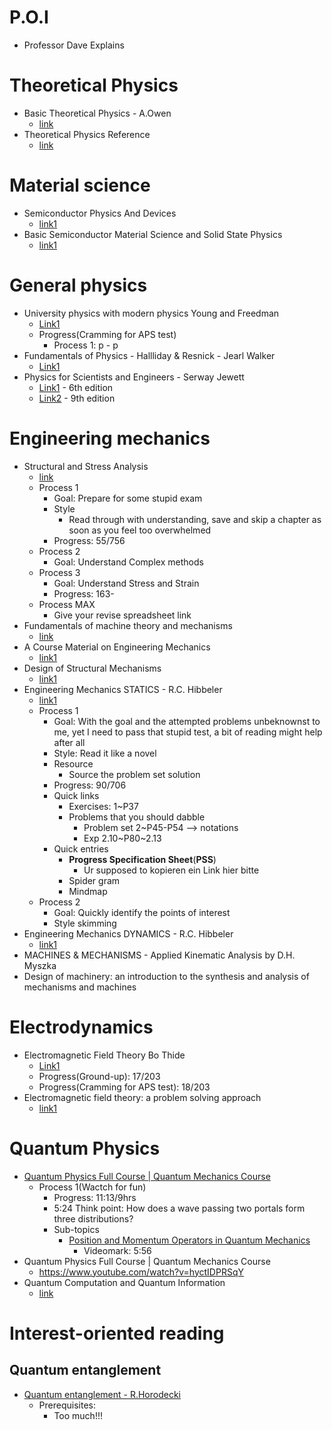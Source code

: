 # P.O.I
- Professor Dave Explains

# Theoretical Physics
- Basic Theoretical Physics - A.Owen
  - [link](http://www.astrosen.unam.mx/~posgrado/libros/krey_basic_theoretical_physics.pdf)
- Theoretical Physics Reference
  - [link](https://www.theoretical-physics.net/dev/theoretical-physics.pdf)
# Material science
- Semiconductor Physics And Devices
  - [link1](http://www.fulviofrisone.com/attachments/article/403/Semiconductor%20Physics%20And%20Devices%20-%20Donald%20Neamen.pdf)
- Basic Semiconductor Material Science and Solid State Physics
  - [link1](http://web.pdx.edu/~davide/notes.pdf)
# General physics
- University physics with modern physics Young and Freedman
  - [Link1](http://dl.booktolearn.com/ebooks2/science/physics/9780321696861_university_physics_with_modern_physics_c2cc.pdf)
  - Progress(Cramming for APS test)
    - Process 1: p - p
- Fundamentals of Physics - Hallliday & Resnick - Jearl Walker
  - [Link1](https://salmanisaleh.files.wordpress.com/2019/02/fundamentals-of-physics-textbook.pdf)
- Physics for Scientists and Engineers - Serway Jewett
  - [Link1](https://sciold.ui.ac.ir/~sjalali/book/physics_serway.pdf) - 6th edition
  - [Link2](https://jsnegroup.net/data/GENERALPHYSICS(2)-Book_9thedition-Bookphy1019th-civilianteam.pdf) - 9th edition

# Engineering mechanics
- Structural and Stress Analysis
  - [link](http://www.pacificcrn.com/Upload/file/201702/22/20170222180627_91221.pdf)
  - Process 1
    - Goal: Prepare for some stupid exam
    - Style
      - Read through with understanding, save and skip a chapter as soon as you feel too overwhelmed
    - Progress: 55/756
  - Process 2
    - Goal: Understand Complex methods
  - Process 3
    - Goal: Understand Stress and Strain
    - Progress: 163-
  - Process MAX
    - Give your revise spreadsheet link
- Fundamentals of machine theory and mechanisms 
  - [link](http://alvarestech.com/temp/RoboAseaIRB6S2-Fiat/CinematicaExemplosManuaisConfigurador-DH-EMC/FundamentosdeCinematica%20eFinamicaMecanismos.pdf)
- A Course Material on Engineering Mechanics
  - [link1](http://www.sasurieengg.com/e-course-material/I-year-E-course-material-II-sem/11.GE6253%20ENGG_MECHANICS.pdf)
- Design of Structural Mechanisms
  - [link1](https://citeseerx.ist.psu.edu/viewdoc/download?doi=10.1.1.940.269&rep=rep1&type=pdf)
- Engineering Mechanics STATICS - R.C. Hibbeler
  - [link1](http://civilittee-hu.com/uploads/1/Static/book14th.pdf)
  - Process 1
    - Goal: With the goal and the attempted problems unbeknownst to me, yet I need to pass that stupid test, a bit of reading might help after all
    - Style: Read it like a novel
    - Resource
      - Source the problem set solution
    - Progress: 90/706
    - Quick links
      - Exercises: 1~P37
      - Problems that you should dabble
        - Problem set 2~P45-P54 --> notations
        - Exp 2.10~P80~2.13
    - Quick entries
      - **Progress Specification Sheet**(**PSS**)
        - Ur supposed to kopieren ein Link hier bitte
      - Spider gram
      - Mindmap 
  - Process 2
    - Goal: Quickly identify the points of interest
    - Style skimming
- Engineering Mechanics DYNAMICS - R.C. Hibbeler
  - [link1](http://xn--webducation-dbb.com/wp-content/uploads/2019/01/engineering_mechanics_-_dynamics_12th_edition_rc_hibbeler.pdf)
- MACHINES & MECHANISMS - Applied Kinematic Analysis by D.H. Myszka
- Design of machinery: an introduction to the synthesis and analysis of mechanisms and machines
# Electrodynamics
- Electromagnetic Field Theory Bo Thide
  - [Link1](https://physics.bgu.ac.il/~gedalin/Teaching/Mater/EMFT_Book.pdf)
  - Progress(Ground-up): 17/203
  - Progress(Cramming for APS test): 18/203
- Electromagnetic field theory: a problem solving approach
  - [link1](https://ocw.mit.edu/resources/res-6-002-electromagnetic-field-theory-a-problem-solving-approach-spring-2008/textbook-contents/MITRES_6_002S08_Part1.pdf)

# Quantum Physics
- [Quantum Physics Full Course | Quantum Mechanics Course](https://www.youtube.com/watch?v=K4BF7MD69_U)
  - Process 1(Wactch for fun)
    - Progress: 11:13/9hrs
    - 5:24 Think point: How does a wave passing two portals form three distributions?
    - Sub-topics
      - [Position and Momentum Operators in Quantum Mechanics](https://www.youtube.com/watch?v=cS6A7I-auf4)
        - Videomark: 5:56
- Quantum Physics Full Course | Quantum Mechanics Course
  - https://www.youtube.com/watch?v=hyctIDPRSqY
- Quantum Computation and Quantum Information
  - [link](http://mmrc.amss.cas.cn/tlb/201702/W020170224608149940643.pdf)
# Interest-oriented reading
## Quantum entanglement
- [Quantum entanglement - R.Horodecki](https://arxiv.org/pdf/quant-ph/0702225.pdf)
  - Prerequisites:
    - Too much!!!